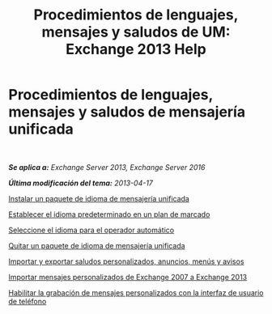 ﻿---
title: 'Procedimientos de lenguajes, mensajes y saludos de UM: Exchange 2013 Help'
TOCTitle: Procedimientos de lenguajes, mensajes y saludos de mensajería unificada
ms:assetid: 935bcf76-f27d-406e-962b-3adb014cf76e
ms:mtpsurl: https://technet.microsoft.com/es-es/library/JJ863293(v=EXCHG.150)
ms:contentKeyID: 50556809
ms.date: 05/22/2018
mtps_version: v=EXCHG.150
ms.translationtype: MT
---

# Procedimientos de lenguajes, mensajes y saludos de mensajería unificada

 

_**Se aplica a:** Exchange Server 2013, Exchange Server 2016_

_**Última modificación del tema:** 2013-04-17_

[Instalar un paquete de idioma de mensajería unificada](install-a-um-language-pack-exchange-2013-help.md)

[Establecer el idioma predeterminado en un plan de marcado](https://docs.microsoft.com/es-es/exchange/voice-mail-unified-messaging/greetings-announcements-menus-and-prompts/set-dial-plan-default-language)

[Seleccione el idioma para el operador automático](https://docs.microsoft.com/es-es/exchange/voice-mail-unified-messaging/greetings-announcements-menus-and-prompts/select-auto-attendant-language)

[Quitar un paquete de idioma de mensajería unificada](remove-a-um-language-pack-exchange-2013-help.md)

[Importar y exportar saludos personalizados, anuncios, menús y avisos](import-and-export-custom-greetings-announcements-menus-and-prompts-exchange-2013-help.md)

[Importar mensajes personalizados de Exchange 2007 a Exchange 2013](import-custom-prompts-from-exchange-2007-to-exchange-2013-exchange-2013-help.md)

[Habilitar la grabación de mensajes personalizados con la interfaz de usuario de teléfono](https://docs.microsoft.com/es-es/exchange/voice-mail-unified-messaging/greetings-announcements-menus-and-prompts/enable-custom-prompt-recording)


